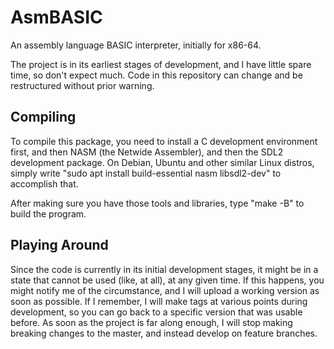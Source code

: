 # AsmBASIC

An assembly language BASIC interpreter, initially for x86-64.

The project is in its earliest stages of development, and I have little spare time, so don't expect much.
Code in this repository can change and be restructured without prior warning.

## Compiling

To compile this package, you need to install a C development environment first, and then NASM (the Netwide Assembler), and then the SDL2 development package.
On Debian, Ubuntu and other similar Linux distros, simply write "sudo apt install build-essential nasm libsdl2-dev" to accomplish that.

After making sure you have those tools and libraries, type "make -B" to build the program.

## Playing Around

Since the code is currently in its initial development stages, it might be in a state that cannot be used (like, at all), at any given time.
If this happens, you might notify me of the circumstance, and I will upload a working version as soon as possible.
If I remember, I will make tags at various points during development, so you can go back to a specific version that was usable before.
As soon as the project is far along enough, I will stop making breaking changes to the master, and instead develop on feature branches.
